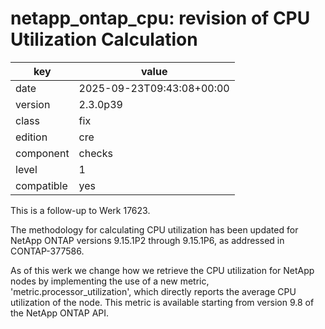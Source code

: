 [//]: # (werk v2)
# netapp_ontap_cpu: revision of CPU Utilization Calculation

key        | value
---------- | ---
date       | 2025-09-23T09:43:08+00:00
version    | 2.3.0p39
class      | fix
edition    | cre
component  | checks
level      | 1
compatible | yes

This is a follow-up to Werk 17623.

The methodology for calculating CPU utilization has been updated
for NetApp ONTAP versions 9.15.1P2 through 9.15.1P6, as addressed in CONTAP-377586.

As of this werk we change how we retrieve the CPU utilization for NetApp nodes
by implementing the use of a new metric, 'metric.processor_utilization',
which directly reports the average CPU utilization of the node.
This metric is available starting from version 9.8 of the NetApp ONTAP API.
